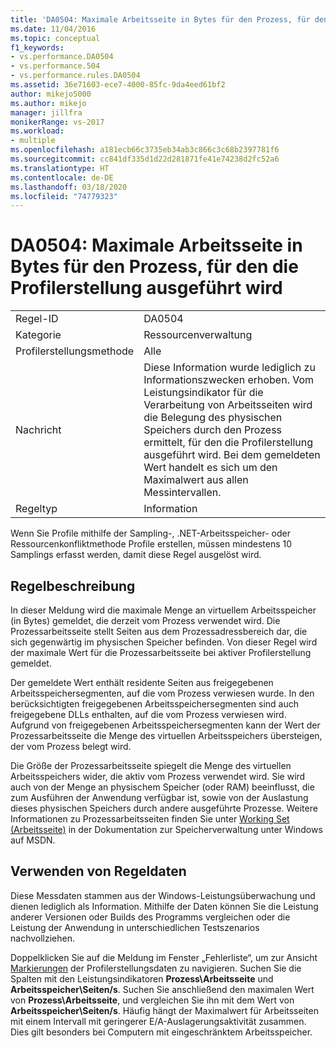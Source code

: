 ```yaml
---
title: 'DA0504: Maximale Arbeitsseite in Bytes für den Prozess, für den die Profilerstellung ausgeführt wird | Microsoft-Dokumentation'
ms.date: 11/04/2016
ms.topic: conceptual
f1_keywords:
- vs.performance.DA0504
- vs.performance.504
- vs.performance.rules.DA0504
ms.assetid: 36e71603-ece7-4000-85fc-9da4eed61bf2
author: mikejo5000
ms.author: mikejo
manager: jillfra
monikerRange: vs-2017
ms.workload:
- multiple
ms.openlocfilehash: a181ecb66c3735eb34ab3c866c3c68b2397781f6
ms.sourcegitcommit: cc841df335d1d22d281871fe41e74238d2fc52a6
ms.translationtype: HT
ms.contentlocale: de-DE
ms.lasthandoff: 03/18/2020
ms.locfileid: "74779323"
---
```

# <a name="da0504-maximum-working-set-in-bytes-for-the-process-being-profiled"></a>DA0504: Maximale Arbeitsseite in Bytes für den Prozess, für den die Profilerstellung ausgeführt wird

|||
|-|-|
|Regel-ID|DA0504|
|Kategorie|Ressourcenverwaltung|
|Profilerstellungsmethode|Alle|
|Nachricht|Diese Information wurde lediglich zu Informationszwecken erhoben. Vom Leistungsindikator für die Verarbeitung von Arbeitsseiten wird die Belegung des physischen Speichers durch den Prozess ermittelt, für den die Profilerstellung ausgeführt wird. Bei dem gemeldeten Wert handelt es sich um den Maximalwert aus allen Messintervallen.|
|Regeltyp|Information|

 Wenn Sie Profile mithilfe der Sampling-, .NET-Arbeitsspeicher- oder Ressourcenkonfliktmethode Profile erstellen, müssen mindestens 10 Samplings erfasst werden, damit diese Regel ausgelöst wird.

## <a name="rule-description"></a>Regelbeschreibung
 In dieser Meldung wird die maximale Menge an virtuellem Arbeitsspeicher (in Bytes) gemeldet, die derzeit vom Prozess verwendet wird. Die Prozessarbeitsseite stellt Seiten aus dem Prozessadressbereich dar, die sich gegenwärtig im physischen Speicher befinden. Von dieser Regel wird der maximale Wert für die Prozessarbeitsseite bei aktiver Profilerstellung gemeldet.

 Der gemeldete Wert enthält residente Seiten aus freigegebenen Arbeitsspeichersegmenten, auf die vom Prozess verwiesen wurde. In den berücksichtigten freigegebenen Arbeitsspeichersegmenten sind auch freigegebene DLLs enthalten, auf die vom Prozess verwiesen wird. Aufgrund von freigegebenen Arbeitsspeichersegmenten kann der Wert der Prozessarbeitsseite die Menge des virtuellen Arbeitsspeichers übersteigen, der vom Prozess belegt wird.

 Die Größe der Prozessarbeitsseite spiegelt die Menge des virtuellen Arbeitsspeichers wider, die aktiv vom Prozess verwendet wird. Sie wird auch von der Menge an physischem Speicher (oder RAM) beeinflusst, die zum Ausführen der Anwendung verfügbar ist, sowie von der Auslastung dieses physischen Speichers durch andere ausgeführte Prozesse. Weitere Informationen zu Prozessarbeitsseiten finden Sie unter [Working Set (Arbeitsseite)](/windows/win32/memory/working-set) in der Dokumentation zur Speicherverwaltung unter Windows auf MSDN.

## <a name="how-to-use-rule-data"></a>Verwenden von Regeldaten
 Diese Messdaten stammen aus der Windows-Leistungsüberwachung und dienen lediglich als Information. Mithilfe der Daten können Sie die Leistung anderer Versionen oder Builds des Programms vergleichen oder die Leistung der Anwendung in unterschiedlichen Testszenarios nachvollziehen.

 Doppelklicken Sie auf die Meldung im Fenster „Fehlerliste“, um zur Ansicht [Markierungen](../profiling/marks-view.md) der Profilerstellungsdaten zu navigieren. Suchen Sie die Spalten mit den Leistungsindikatoren **Prozess\Arbeitsseite** und **Arbeitsspeicher\Seiten/s**. Suchen Sie anschließend den maximalen Wert von **Prozess\Arbeitsseite**, und vergleichen Sie ihn mit dem Wert von **Arbeitsspeicher\Seiten/s**. Häufig hängt der Maximalwert für Arbeitsseiten mit einem Intervall mit geringerer E/A-Auslagerungsaktivität zusammen. Dies gilt besonders bei Computern mit eingeschränktem Arbeitsspeicher.
